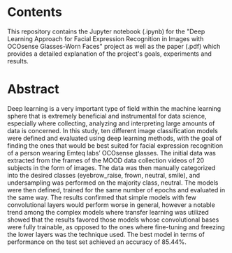 # Contents

This repository contains the Jupyter notebook (.ipynb) for the "Deep Learning Approach for Facial Expression Recognition in Images with OCOsense Glasses-Worn Faces" project as well as the paper (.pdf) which provides a detailed explanation of the project's goals, experiments and results.

# Abstract

Deep learning is a very important type of field within the machine learning sphere that is extremely beneficial and instrumental for data science, especially where collecting, analyzing and interpreting large 
amounts of data is concerned. In this study, ten different image classification models were defined and evaluated using deep learning methods, with the goal of finding the ones that would be best suited for facial expression recognition of a person wearing Emteq labs’ OCOsense glasses. The initial data was extracted from the frames of the MOOD data collection videos of 20 subjects in the form of images. The data was then manually categorized into the desired classes (eyebrow_raise, frown, neutral, smile), and undersampling was performed on the majority class, neutral. The models were then defined, trained for the same number of epochs and evaluated in the same way. The results confirmed that simple models with few convolutional layers would perform worse in general, however a notable trend among the complex models where transfer learning was utilized showed that the results favored those models whose convolutional bases were fully trainable, as opposed to the ones where fine-tuning and freezing the lower layers was the technique used. The best model in terms of performance on the test set achieved an accuracy of 85.44%.
